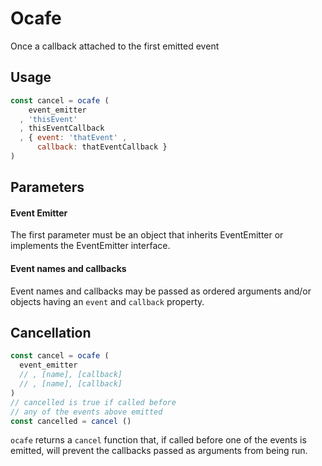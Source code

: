 # Ocafe

Once a callback attached to the first emitted event

## Usage

```js
const cancel = ocafe (
    event_emitter
  , 'thisEvent'
  , thisEventCallback
  , { event: 'thatEvent' ,
      callback: thatEventCallback }
)
```

## Parameters

#### Event Emitter

The first parameter must be an object that inherits EventEmitter or implements the EventEmitter interface.

#### Event names and callbacks

Event names and callbacks may be passed as ordered arguments and/or objects having an `event` and `callback` property.

## Cancellation

```js
const cancel = ocafe (
  event_emitter
  // , [name], [callback]
  // , [name], [callback]
)
// cancelled is true if called before
// any of the events above emitted
const cancelled = cancel ()
```

`ocafe` returns a `cancel` function that, if called before one of the events is emitted, will prevent the callbacks passed as arguments from being run. 
